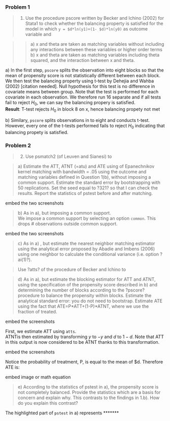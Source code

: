 
### Problem 1
> 1) Use the procedure pscore written by Becker and Ichino (2002) for Stata1 to check whether the balancing property is satisfied for the model in which `y = $d*ln(y1)+(1- $d)*ln(y0)` as outcome variable and  

> > a) x and theta are taken as matching variables without including any interactions
between these variables or higher order terms  
b) x and theta are taken as matching variables including theta squared, and the
interaction between x and theta.  

a) In the first step, `pscore` splits the observation into eight blocks so that the mean of propensity score is not statistically different between each block. We then test the balancing property using t-test by Dehejia and Wahba (2002) [citation needed]. Null hypothesis for this test is no difference in covariate means between group. Note that the test is performed for each covariate in each observation. We therefore run 16 separate and if all tests fail to reject $H_0$, we can say the balancing propery is satisfied.  
__Result__: T-test rejects $H_0$ in block 8 on x, hence balancing propety not met  


b) Similary, `pscore` splits observations in to eight and conducts t-test. However, every one of the t-tests performed fails to reject $H_0$ indicating that balancing propety is satisfied.   


### Problem 2   
> 2) Use psmatch2 (of Leuven and Sianesi) to  


> a) Estimate the ATT, ATNT (=atu) and ATE using of Epanechnikov kernel matching with
bandwidth = .05 using the outcome and matching variables defined in Question 1)b), without imposing a common support. Estimate the standard error by bootstrapping with 50 replications. Set the seed equal to ?321? so that I can check the results. Report the statistics of pstest before and after matching.  


embed the two screenshots


>  b) As in a), but imposing a common support.  
We impose a common support by selecting an option `common`. This drops \# observations outside common support.    


embed the two screenshots  


> c) As in a) , but estimate the nearest neighbor matching estimator using the analytical
error proposed by Abadie and Imbens (2006) using one neighbor to calculate the conditional variance (i.e. option ?ai(1)?).  


> Use ?atts? of the procedure of Becker and Ichino to  

> d) As in a), but estimate the blocking estimator for ATT and ATNT, using the specification of the propensity score described in b) and determining the number of blocks according to the ?pscore? procedure to balance the propensity within blocks. Estimate the analytical standard error: you do not need to bootstrap. Estimate ATE using the fact that ATE=P*ATT+(1-P)*ATNT, where we use the fraction of treated.  

embed the screenshots  

First, we estimate ATT using `atts`.  
ATNTis then estimated by transforming $y$ to $-y$ and $d$ to $1-d$. Note that ATT in this output is now considered to be ATNT thanks to this transformation.  

embed the screenshots  


Notice the probability of treatment, P, is equal to the mean of $d. Therefore ATE is:  

embed image or math equation   


> e) According to the statistics of pstest in a), the propensity score is not completely
balanced. Provide the statistics which are a basis for concern and explain why. This
contrasts to the findings in 1.b). How do you explain this contrast?  

The highlighted part of `pstest` in a) represents *******